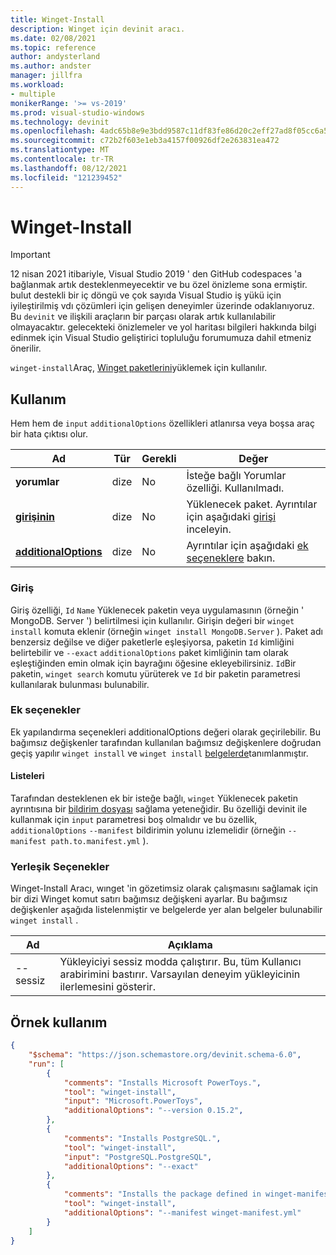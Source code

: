 ```yaml
---
title: Winget-Install
description: Winget için devinit aracı.
ms.date: 02/08/2021
ms.topic: reference
author: andysterland
ms.author: andster
manager: jillfra
ms.workload:
- multiple
monikerRange: '>= vs-2019'
ms.prod: visual-studio-windows
ms.technology: devinit
ms.openlocfilehash: 4adc65b8e9e3bdd9587c11df83fe86d20c2eff27ad8f05cc6a510e539eddd920
ms.sourcegitcommit: c72b2f603e1eb3a4157f00926df2e263831ea472
ms.translationtype: MT
ms.contentlocale: tr-TR
ms.lasthandoff: 08/12/2021
ms.locfileid: "121239452"
---
```

# <a name="winget-install"></a>Winget-Install

> [!IMPORTANT]
> 12 nisan 2021 itibariyle, Visual Studio 2019 ' den GitHub codespaces 'a bağlanmak artık desteklenmeyecektir ve bu özel önizleme sona ermiştir. bulut destekli bir iç döngü ve çok sayıda Visual Studio iş yükü için iyileştirilmiş vdı çözümleri için gelişen deneyimler üzerinde odaklanıyoruz. Bu `devinit` ve ilişkili araçların bir parçası olarak artık kullanılabilir olmayacaktır. gelecekteki önizlemeler ve yol haritası bilgileri hakkında bilgi edinmek için Visual Studio geliştirici topluluğu forumumuza dahil etmeniz önerilir.

`winget-install`Araç, [Winget paketlerini](https://docs.microsoft.com/windows/package-manager/winget/)yüklemek için kullanılır.

## <a name="usage"></a>Kullanım

Hem hem de `input` `additionalOptions` özellikleri atlanırsa veya boşsa araç bir hata çıktısı olur.

| Ad                                         | Tür   | Gerekli | Değer                                                                             |
|----------------------------------------------|--------|----------|-----------------------------------------------------------------------------------|
| **yorumlar**                                 | dize | No       | İsteğe bağlı Yorumlar özelliği. Kullanılmadı.                                             |
| [**girişinin**](#input)                          | dize | No       | Yüklenecek paket. Ayrıntılar için aşağıdaki [girişi](#input) inceleyin.                    |
| [**additionalOptions**](#additional-options) | dize | No       | Ayrıntılar için aşağıdaki [ek seçeneklere](#additional-options) bakın.                  |

### <a name="input"></a>Giriş

Giriş özelliği, `Id` `Name` Yüklenecek paketin veya uygulamasının (örneğin ' MongoDB. Server ') belirtilmesi için kullanılır. Girişin değeri bir `winget install` komuta eklenir (örneğin `winget install MongoDB.Server` ). Paket adı benzersiz değilse ve diğer paketlerle eşleşiyorsa, paketin `Id` kimliğini belirtebilir ve `--exact` `additionalOptions` paket kimliğinin tam olarak eşleştiğinden emin olmak için bayrağını öğesine ekleyebilirsiniz. `Id`Bir paketin, `winget search` komutu yürüterek ve `Id` bir paketin parametresi kullanılarak bulunması bulunabilir.  

### <a name="additional-options"></a>Ek seçenekler

Ek yapılandırma seçenekleri additionalOptions değeri olarak geçirilebilir. Bu bağımsız değişkenler tarafından kullanılan bağımsız değişkenlere doğrudan geçiş yapılır `winget install` ve `winget install` [belgelerde](https://docs.microsoft.com/windows/package-manager/winget/install)tanımlanmıştır.

#### <a name="manifests"></a>Listeleri

Tarafından desteklenen ek bir isteğe bağlı, `winget` Yüklenecek paketin ayrıntısına bir [bildirim dosyası](https://docs.microsoft.com/windows/package-manager/winget/install#local-install) sağlama yeteneğidir. Bu özelliği devinit ile kullanmak için `input` parametresi boş olmalıdır ve bu özellik, `additionalOptions` `--manifest` bildirimin yolunu izlemelidir (örneğin `--manifest path.to.manifest.yml` ).

### <a name="built-in-options"></a>Yerleşik Seçenekler

Winget-Install Aracı, wınget 'in gözetimsiz olarak çalışmasını sağlamak için bir dizi Winget komut satırı bağımsız değişkeni ayarlar. Bu bağımsız değişkenler aşağıda listelenmiştir ve belgelerde yer alan belgeler bulunabilir `winget install` [](https://docs.microsoft.com/windows/package-manager/winget/install).

| Ad     | Açıklama                                                                                                                       |
|----------|-----------------------------------------------------------------------------------------------------------------------------------|
| --sessiz | Yükleyiciyi sessiz modda çalıştırır. Bu, tüm Kullanıcı arabirimini bastırır. Varsayılan deneyim yükleyicinin ilerlemesini gösterir.                       | 

## <a name="example-usage"></a>Örnek kullanım

```json
{
    "$schema": "https://json.schemastore.org/devinit.schema-6.0",
    "run": [
        {
            "comments": "Installs Microsoft PowerToys.",
            "tool": "winget-install",
            "input": "Microsoft.PowerToys",
            "additionalOptions": "--version 0.15.2",
        },
        {
            "comments": "Installs PostgreSQL.",
            "tool": "winget-install",
            "input": "PostgreSQL.PostgreSQL",
            "additionalOptions": "--exact"
        },
        {
            "comments": "Installs the package defined in winget-manifest.yml.",
            "tool": "winget-install",
            "additionalOptions": "--manifest winget-manifest.yml"
        }
    ]
}
```

